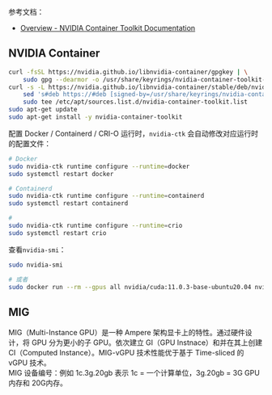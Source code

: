 参考文档：

- [Overview - NVIDIA Container Toolkit Documentation](https://docs.nvidia.com/datacenter/cloud-native/container-toolkit/latest/index.html)

## NVIDIA Container
```bash
curl -fsSL https://nvidia.github.io/libnvidia-container/gpgkey | \
    sudo gpg --dearmor -o /usr/share/keyrings/nvidia-container-toolkit-keyring.gpg
curl -s -L https://nvidia.github.io/libnvidia-container/stable/deb/nvidia-container-toolkit.list | \
    sed 's#deb https://#deb [signed-by=/usr/share/keyrings/nvidia-container-toolkit-keyring.gpg] https://#g' | \
    sudo tee /etc/apt/sources.list.d/nvidia-container-toolkit.list
sudo apt-get update
sudo apt-get install -y nvidia-container-toolkit
```
配置 Docker / Containerd / CRI-O 运行时，`nvidia-ctk` 会自动修改对应运行时的配置文件：
```bash
# Docker
sudo nvidia-ctk runtime configure --runtime=docker
sudo systemctl restart docker

# Containerd
sudo nvidia-ctk runtime configure --runtime=containerd
sudo systemctl restart containerd

# 
sudo nvidia-ctk runtime configure --runtime=crio
sudo systemctl restart crio
```
查看`nvidia-smi`：
```bash
sudo nvidia-smi

# 或者
sudo docker run --rm --gpus all nvidia/cuda:11.0.3-base-ubuntu20.04 nvidia-smi
```

## MIG
MIG（Multi-Instance GPU）是一种 Ampere 架构显卡上的特性。通过硬件设计，将 GPU 分为更小的子 GPU。依次建立 GI（GPU Instnace）和并在其上创建 CI（Computed Instance）。MIG-vGPU 技术性能优于基于 Time-sliced 的 vGPU 技术。<br />MIG 设备编号：例如 1c.3g.20gb 表示 1c = 一个计算单位，3g.20gb = 3G GPU内存和 20G内存。
